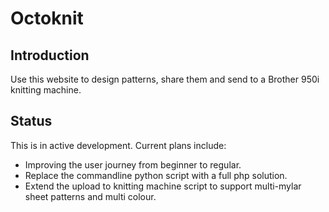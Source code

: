 Octoknit
=======================

Introduction
------------
Use this website to design patterns, share them and send to a Brother 950i knitting machine.


Status
------
This is in active development. Current plans include:

- Improving the user journey from beginner to regular.
- Replace the commandline python script with a full php solution.
- Extend the upload to knitting machine script to support multi-mylar sheet patterns and multi colour.